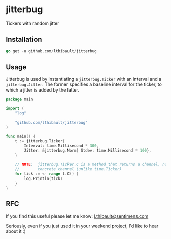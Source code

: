 # jitterbug

Tickers with random jitter

## Installation

```go
go get -u github.com/lthibault/jitterbug
```

## Usage

Jitterbug is used by instantiating a `jitterbug.Ticker` with an interval and a
`jitterbug.Jitter`.  The former specifies a baseline interval for the ticker,
to which a jitter is added by the latter.

```go
package main

import (
    "log"

    "github.com/lthibault/jitterbug"
)

func main() {
    t := jitterbug.Ticker{
        Interval: time.Millisecond * 300,
        Jitter: &jitterbug.Norm{ Stdev: time.Millisecond * 100},
    }

    // NOTE:  jitterbug.Ticker.C is a method that returns a channel, not a
    //        concrete channel (unlike time.Ticker)
    for tick := <- range t.C() {
        log.Println(tick)
    }
}

```

## RFC

If you find this useful please let me know:  <l.thibault@sentimens.com>

Seriously, even if you just used it in your weekend project, I'd like to hear
about it :)
